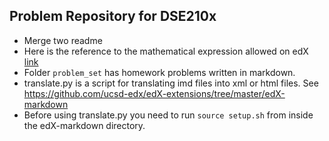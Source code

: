 ## Problem Repository for DSE210x
* Merge two readme
* Here is the reference to the mathematical expression allowed on edX [link](http://edx.readthedocs.io/projects/edx-guide-for-students/en/latest/completing_assignments/SFD_mathformatting.html)
* Folder ```problem_set``` has homework problems written in markdown.
* translate.py is a script for translating imd files into xml or html files. See https://github.com/ucsd-edx/edX-extensions/tree/master/edX-markdown
* Before using translate.py you need to run `source setup.sh` from inside the edX-markdown directory.
